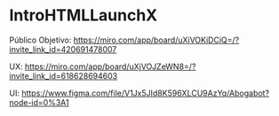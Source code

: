 # IntroHTMLLaunchX

Público Objetivo: 
https://miro.com/app/board/uXjVOKiDCiQ=/?invite_link_id=420691478007

UX:
https://miro.com/app/board/uXjVOJZeWN8=/?invite_link_id=618628694603

UI:
https://www.figma.com/file/V1Jx5JId8K596XLCU9AzYq/Abogabot?node-id=0%3A1

